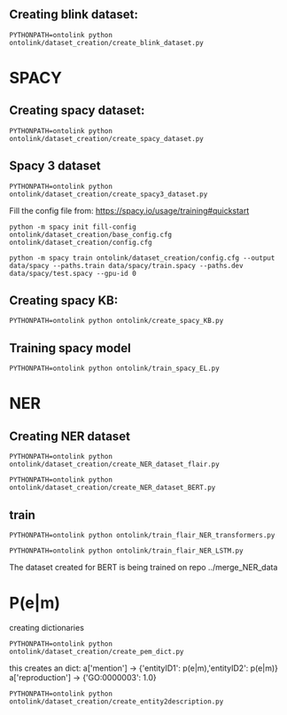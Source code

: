 ## Creating blink dataset:

```
PYTHONPATH=ontolink python ontolink/dataset_creation/create_blink_dataset.py
```
# SPACY
## Creating spacy dataset:

```
PYTHONPATH=ontolink python ontolink/dataset_creation/create_spacy_dataset.py
```

## Spacy 3 dataset

```
PYTHONPATH=ontolink python ontolink/dataset_creation/create_spacy3_dataset.py
``` 

Fill the config file from:
https://spacy.io/usage/training#quickstart



```
python -m spacy init fill-config ontolink/dataset_creation/base_config.cfg ontolink/dataset_creation/config.cfg
```


```
python -m spacy train ontolink/dataset_creation/config.cfg --output data/spacy --paths.train data/spacy/train.spacy --paths.dev data/spacy/test.spacy --gpu-id 0
```


## Creating spacy KB:

```
PYTHONPATH=ontolink python ontolink/create_spacy_KB.py
```

## Training spacy model

```
PYTHONPATH=ontolink python ontolink/train_spacy_EL.py
```

# NER

## Creating NER dataset
```
PYTHONPATH=ontolink python ontolink/dataset_creation/create_NER_dataset_flair.py
```

```
PYTHONPATH=ontolink python ontolink/dataset_creation/create_NER_dataset_BERT.py
```
## train 

```
PYTHONPATH=ontolink python ontolink/train_flair_NER_transformers.py
```

```
PYTHONPATH=ontolink python ontolink/train_flair_NER_LSTM.py
```

The dataset created for BERT is being trained on repo ../merge_NER_data

# P(e|m)

creating dictionaries

```
PYTHONPATH=ontolink python ontolink/dataset_creation/create_pem_dict.py
```
this creates an dict:
a['mention'] ->  {'entityID1': p(e|m),'entityID2': p(e|m)} 
a['reproduction'] ->  {'GO:0000003': 1.0} 


```
PYTHONPATH=ontolink python ontolink/dataset_creation/create_entity2description.py
```